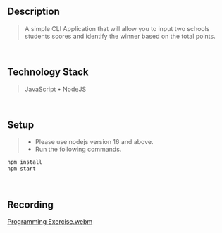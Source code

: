 ## Description
> A simple CLI Application that will allow you to input two schools
students scores and identify the winner based on the total points.

<br />

## Technology Stack
> JavaScript • NodeJS

<br />

## Setup
> - Please use nodejs version 16 and above.
> - Run the following commands.
```bash
npm install
npm start 
```

<br />

## Recording
[Programming Exercise.webm](https://user-images.githubusercontent.com/69438999/193799632-0b1d7e2d-4e97-4966-a3af-fdb4bdf92e31.webm)
